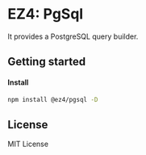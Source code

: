 # EZ4: PgSql

It provides a PostgreSQL query builder.

## Getting started

#### Install

```sh
npm install @ez4/pgsql -D
```

## License

MIT License
